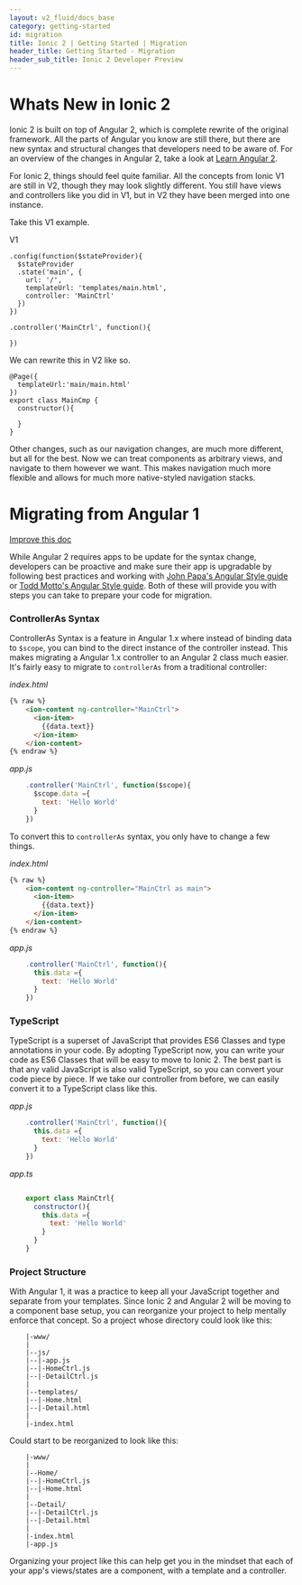 ```yaml
---
layout: v2_fluid/docs_base
category: getting-started
id: migration
title: Ionic 2 | Getting Started | Migration
header_title: Getting Started - Migration
header_sub_title: Ionic 2 Developer Preview
---
```



# Whats New in Ionic 2
Ionic 2 is built on top of Angular 2, which is complete rewrite of the original framework. All the parts of Angular you know are still there, but there are new syntax and structural changes that developers need to be aware of. For an overview of the changes in Angular 2, take a look at [Learn Angular 2](http://learnangular2.com/).

For Ionic 2, things should feel quite familiar. All the concepts from Ionic V1 are still in V2, though they may look slightly different. You still have views and controllers like you did in V1, but in V2 they have been merged into one instance.

Take this V1 example.


V1

```
.config(function($stateProvider){
  $stateProvider
  .state('main', {
    url: '/',
    templateUrl: 'templates/main.html',
    controller: 'MainCtrl'
  })
})

.controller('MainCtrl', function(){

})
```

We can rewrite this in V2 like so.

```
@Page({
  templateUrl:'main/main.html'
})
export class MainCmp {
  constructor(){

  }
}
```

Other changes, such as our navigation changes, are much more different, but all for the best. Now we can treat components as arbitrary views, and navigate to them however we want. This makes navigation much more flexible and allows for much more native-styled navigation stacks.

# Migrating from Angular 1

<a class="improve-docs" href='https://github.com/driftyco/ionic-site/edit/ionic2/docs/v2/getting-started/migration/index.md'>Improve this doc</a>


While Angular 2 requires apps to be update for the syntax change, developers can be proactive and make sure their app is upgradable by following best practices and working with [John Papa's Angular Style guide](https://github.com/johnpapa/angular-styleguide) or [Todd Motto's Angular Style guide](https://github.com/toddmotto/angularjs-styleguide). Both of these will provide you with steps you can take to prepare your code for migration.

### ControllerAs Syntax

ControllerAs Syntax is a feature in Angular 1.x where instead of binding data to `$scope`, you can bind to the direct instance of the controller instead. This makes migrating a Angular 1.x controller to an Angular 2 class much easier. It's fairly easy to migrate to `controllerAs` from a traditional controller:

_index.html_

```html
{% raw %}
    <ion-content ng-controller="MainCtrl">
      <ion-item>
        {{data.text}}
      </ion-item>
    </ion-content>
{% endraw %}
```

_app.js_

```javascript
    .controller('MainCtrl', function($scope){
      $scope.data ={
        text: 'Hello World'
      }
    })
```

To convert this to `controllerAs` syntax, you only have to change a few things.

_index.html_

```html
{% raw %}
    <ion-content ng-controller="MainCtrl as main">
      <ion-item>
        {{data.text}}
      </ion-item>
    </ion-content>
{% endraw %}
```

_app.js_

```javascript
    .controller('MainCtrl', function(){
      this.data ={
        text: 'Hello World'
      }
    })

```

### TypeScript

TypeScript is a superset of JavaScript that provides ES6 Classes and type annotations in your code. By adopting TypeScript now, you can write your code as ES6 Classes that will be easy to move to Ionic 2\. The best part is that any valid JavaScript is also valid TypeScript, so you can convert your code piece by piece. If we take our controller from before, we can easily convert it to a TypeScript class like this.

_app.js_

```javascript
    .controller('MainCtrl', function(){
      this.data ={
        text: 'Hello World'
      }
    })

```

_app.ts_

```javascript

    export class MainCtrl{
      constructor(){
        this.data ={
          text: 'Hello World'
        }
      }
    }

```

### Project Structure

With Angular 1, it was a practice to keep all your JavaScript together and separate from your templates. Since Ionic 2 and Angular 2 will be moving to a component base setup, you can reorganize your project to help mentally enforce that concept. So a project whose directory could look like this:

```
    |-www/
    |
    |--js/
    |--|-app.js
    |--|-HomeCtrl.js
    |--|-DetailCtrl.js
    |
    |--templates/
    |--|-Home.html
    |--|-Detail.html
    |
    |-index.html

```

Could start to be reorganized to look like this:

```
    |-www/
    |
    |--Home/
    |--|-HomeCtrl.js
    |--|-Home.html
    |
    |--Detail/
    |--|-DetailCtrl.js
    |--|-Detail.html
    |
    |-index.html
    |-app.js
```

Organizing your project like this can help get you in the mindset that each of your app's views/states are a component, with a template and a controller.
